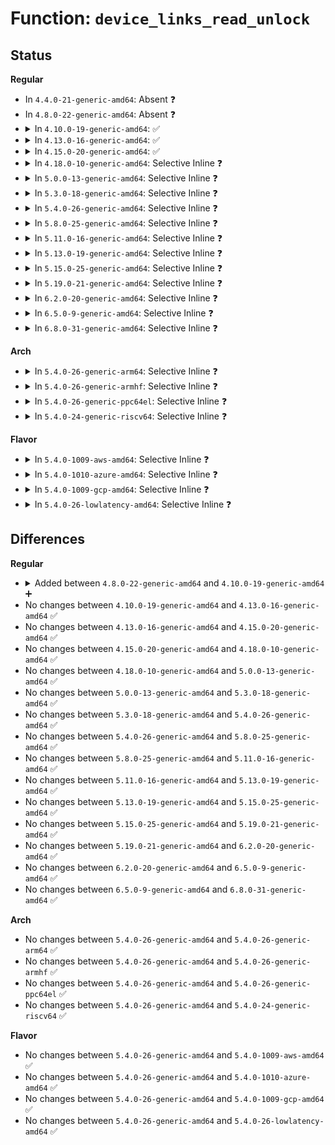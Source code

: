# Function: <code>device_links_read_unlock</code>

## Status
<b>Regular</b>
<ul>
<li>
In <code>4.4.0-21-generic-amd64</code>: Absent ❓
</li>
<li>
In <code>4.8.0-22-generic-amd64</code>: Absent ❓
</li>
<li>
<details>
<summary>In <code>4.10.0-19-generic-amd64</code>: ✅</summary>

```c
void device_links_read_unlock(int idx)
```

```json
{
  "name": "device_links_read_unlock",
  "collision_type": "Unique Global",
  "inline_type": "No",
  "funcs": [
    {
      "addr": 18446744071584905344,
      "name": "device_links_read_unlock",
      "external": true,
      "loc": "drivers/base/core.c:68",
      "file": "drivers/base/core.c",
      "inline": "seen, unknown",
      "caller_inline": [],
      "caller_func": [
        "drivers/base/power/runtime.c:pm_runtime_put_suppliers",
        "drivers/base/power/runtime.c:pm_runtime_get_suppliers",
        "drivers/base/power/runtime.c:pm_runtime_clean_up_links",
        "drivers/base/power/runtime.c:__rpm_callback",
        "drivers/base/power/runtime.c:__rpm_callback",
        "drivers/base/power/main.c:__device_suspend",
        "drivers/base/power/main.c:dpm_wait_for_subordinate",
        "drivers/base/power/main.c:dpm_wait_for_suppliers"
      ]
    }
  ],
  "symbols": [
    {
      "addr": 18446744071584905344,
      "name": "device_links_read_unlock",
      "section": ".text",
      "bind": "STB_GLOBAL",
      "size": 25
    }
  ]
}
```
</details>
</li>
<li>
<details>
<summary>In <code>4.13.0-16-generic-amd64</code>: ✅</summary>

```c
void device_links_read_unlock(int idx)
```

```json
{
  "name": "device_links_read_unlock",
  "collision_type": "Unique Global",
  "inline_type": "No",
  "funcs": [
    {
      "addr": 18446744071584990576,
      "name": "device_links_read_unlock",
      "external": true,
      "loc": "drivers/base/core.c:69",
      "file": "drivers/base/core.c",
      "inline": "seen, unknown",
      "caller_inline": [],
      "caller_func": [
        "drivers/base/power/runtime.c:pm_runtime_put_suppliers",
        "drivers/base/power/runtime.c:pm_runtime_get_suppliers",
        "drivers/base/power/runtime.c:pm_runtime_clean_up_links",
        "drivers/base/power/runtime.c:__rpm_callback",
        "drivers/base/power/runtime.c:__rpm_callback",
        "drivers/base/power/main.c:__device_suspend",
        "drivers/base/power/main.c:dpm_wait_for_subordinate",
        "drivers/base/power/main.c:dpm_wait_for_suppliers"
      ]
    }
  ],
  "symbols": [
    {
      "addr": 18446744071584990576,
      "name": "device_links_read_unlock",
      "section": ".text",
      "bind": "STB_GLOBAL",
      "size": 25
    }
  ]
}
```
</details>
</li>
<li>
<details>
<summary>In <code>4.15.0-20-generic-amd64</code>: ✅</summary>

```c
void device_links_read_unlock(int idx)
```

```json
{
  "name": "device_links_read_unlock",
  "collision_type": "Unique Global",
  "inline_type": "No",
  "funcs": [
    {
      "addr": 18446744071585412528,
      "name": "device_links_read_unlock",
      "external": true,
      "loc": "drivers/base/core.c:69",
      "file": "drivers/base/core.c",
      "inline": "seen, unknown",
      "caller_inline": [],
      "caller_func": [
        "drivers/base/power/runtime.c:pm_runtime_put_suppliers",
        "drivers/base/power/runtime.c:pm_runtime_get_suppliers",
        "drivers/base/power/runtime.c:pm_runtime_clean_up_links",
        "drivers/base/power/runtime.c:__rpm_callback",
        "drivers/base/power/runtime.c:__rpm_callback",
        "drivers/base/power/main.c:__device_suspend",
        "drivers/base/power/main.c:__device_suspend_noirq",
        "drivers/base/power/main.c:dpm_wait_for_subordinate",
        "drivers/base/power/main.c:dpm_wait_for_suppliers"
      ]
    }
  ],
  "symbols": [
    {
      "addr": 18446744071585412528,
      "name": "device_links_read_unlock",
      "section": ".text",
      "bind": "STB_GLOBAL",
      "size": 25
    }
  ]
}
```
</details>
</li>
<li>
<details>
<summary>In <code>4.18.0-10-generic-amd64</code>: Selective Inline ❓</summary>

```c
void device_links_read_unlock(int idx)
```

```json
{
  "name": "device_links_read_unlock",
  "collision_type": "Unique Global",
  "inline_type": "Selective",
  "funcs": [
    {
      "addr": 18446744071585656513,
      "name": "device_links_read_unlock",
      "external": true,
      "loc": "drivers/base/core.c:66",
      "file": "drivers/base/core.c",
      "inline": "not declared, inlined",
      "caller_inline": [
        "drivers/base/core.c:device_pm_move_to_tail"
      ],
      "caller_func": [
        "drivers/base/power/runtime.c:pm_runtime_put_suppliers",
        "drivers/base/power/runtime.c:pm_runtime_get_suppliers",
        "drivers/base/power/runtime.c:pm_runtime_clean_up_links",
        "drivers/base/power/runtime.c:__rpm_callback",
        "drivers/base/power/runtime.c:__rpm_callback",
        "drivers/base/power/main.c:__device_suspend",
        "drivers/base/power/main.c:__device_suspend_noirq",
        "drivers/base/power/main.c:dpm_wait_for_subordinate",
        "drivers/base/power/main.c:dpm_wait_for_suppliers"
      ]
    }
  ],
  "symbols": [
    {
      "addr": 18446744071585655136,
      "name": "device_links_read_unlock",
      "section": ".text",
      "bind": "STB_GLOBAL",
      "size": 25
    }
  ]
}
```
</details>
</li>
<li>
<details>
<summary>In <code>5.0.0-13-generic-amd64</code>: Selective Inline ❓</summary>

```c
void device_links_read_unlock(int idx)
```

```json
{
  "name": "device_links_read_unlock",
  "collision_type": "Unique Global",
  "inline_type": "Selective",
  "funcs": [
    {
      "addr": 18446744071585788673,
      "name": "device_links_read_unlock",
      "external": true,
      "loc": "drivers/base/core.c:67",
      "file": "drivers/base/core.c",
      "inline": "not declared, inlined",
      "caller_inline": [
        "drivers/base/core.c:device_pm_move_to_tail"
      ],
      "caller_func": [
        "drivers/base/power/runtime.c:pm_runtime_put_suppliers",
        "drivers/base/power/runtime.c:pm_runtime_get_suppliers",
        "drivers/base/power/runtime.c:pm_runtime_clean_up_links",
        "drivers/base/power/runtime.c:__rpm_callback",
        "drivers/base/power/runtime.c:__rpm_callback",
        "drivers/base/power/main.c:__device_suspend",
        "drivers/base/power/main.c:__device_suspend_noirq",
        "drivers/base/power/main.c:dpm_wait_for_subordinate",
        "drivers/base/power/main.c:dpm_wait_for_suppliers"
      ]
    }
  ],
  "symbols": [
    {
      "addr": 18446744071585787264,
      "name": "device_links_read_unlock",
      "section": ".text",
      "bind": "STB_GLOBAL",
      "size": 25
    }
  ]
}
```
</details>
</li>
<li>
<details>
<summary>In <code>5.3.0-18-generic-amd64</code>: Selective Inline ❓</summary>

```c
void device_links_read_unlock(int idx)
```

```json
{
  "name": "device_links_read_unlock",
  "collision_type": "Unique Global",
  "inline_type": "Selective",
  "funcs": [
    {
      "addr": 18446744071586019651,
      "name": "device_links_read_unlock",
      "external": true,
      "loc": "drivers/base/core.c:67",
      "file": "drivers/base/core.c",
      "inline": "not declared, inlined",
      "caller_inline": [
        "drivers/base/core.c:device_pm_move_to_tail"
      ],
      "caller_func": [
        "drivers/base/power/runtime.c:pm_runtime_put_suppliers",
        "drivers/base/power/runtime.c:pm_runtime_get_suppliers",
        "drivers/base/power/runtime.c:pm_runtime_clean_up_links",
        "drivers/base/power/runtime.c:__pm_runtime_set_status",
        "drivers/base/power/runtime.c:__pm_runtime_set_status",
        "drivers/base/power/runtime.c:__rpm_callback",
        "drivers/base/power/runtime.c:__rpm_callback",
        "drivers/base/power/main.c:__device_suspend",
        "drivers/base/power/main.c:__device_suspend_noirq",
        "drivers/base/power/main.c:dpm_wait_for_subordinate",
        "drivers/base/power/main.c:dpm_wait_for_suppliers"
      ]
    }
  ],
  "symbols": [
    {
      "addr": 18446744071586018096,
      "name": "device_links_read_unlock",
      "section": ".text",
      "bind": "STB_GLOBAL",
      "size": 46
    }
  ]
}
```
</details>
</li>
<li>
<details>
<summary>In <code>5.4.0-26-generic-amd64</code>: Selective Inline ❓</summary>

```c
void device_links_read_unlock(int idx)
```

```json
{
  "name": "device_links_read_unlock",
  "collision_type": "Unique Global",
  "inline_type": "Selective",
  "funcs": [
    {
      "addr": 18446744071586167395,
      "name": "device_links_read_unlock",
      "external": true,
      "loc": "drivers/base/core.c:68",
      "file": "drivers/base/core.c",
      "inline": "not declared, inlined",
      "caller_inline": [
        "drivers/base/core.c:device_pm_move_to_tail"
      ],
      "caller_func": [
        "drivers/base/power/runtime.c:pm_runtime_put_suppliers",
        "drivers/base/power/runtime.c:pm_runtime_get_suppliers",
        "drivers/base/power/runtime.c:pm_runtime_clean_up_links",
        "drivers/base/power/runtime.c:__pm_runtime_set_status",
        "drivers/base/power/runtime.c:__pm_runtime_set_status",
        "drivers/base/power/runtime.c:__rpm_callback",
        "drivers/base/power/runtime.c:__rpm_callback",
        "drivers/base/power/main.c:__device_suspend",
        "drivers/base/power/main.c:__device_suspend_noirq",
        "drivers/base/power/main.c:dpm_wait_for_subordinate"
      ]
    }
  ],
  "symbols": [
    {
      "addr": 18446744071586165808,
      "name": "device_links_read_unlock",
      "section": ".text",
      "bind": "STB_GLOBAL",
      "size": 46
    }
  ]
}
```
</details>
</li>
<li>
<details>
<summary>In <code>5.8.0-25-generic-amd64</code>: Selective Inline ❓</summary>

```c
void device_links_read_unlock(int idx)
```

```json
{
  "name": "device_links_read_unlock",
  "collision_type": "Unique Global",
  "inline_type": "Selective",
  "funcs": [
    {
      "addr": 18446744071586927235,
      "name": "device_links_read_unlock",
      "external": true,
      "loc": "drivers/base/core.c:76",
      "file": "drivers/base/core.c",
      "inline": "not declared, inlined",
      "caller_inline": [
        "drivers/base/core.c:device_pm_move_to_tail"
      ],
      "caller_func": [
        "drivers/base/power/runtime.c:pm_runtime_put_suppliers",
        "drivers/base/power/runtime.c:pm_runtime_get_suppliers",
        "drivers/base/power/runtime.c:pm_runtime_clean_up_links",
        "drivers/base/power/runtime.c:__pm_runtime_set_status",
        "drivers/base/power/runtime.c:__pm_runtime_set_status",
        "drivers/base/power/runtime.c:__rpm_callback",
        "drivers/base/power/runtime.c:__rpm_callback",
        "drivers/base/power/main.c:__device_suspend",
        "drivers/base/power/main.c:__device_suspend_noirq",
        "drivers/base/power/main.c:dpm_wait_for_subordinate"
      ]
    }
  ],
  "symbols": [
    {
      "addr": 18446744071586924352,
      "name": "device_links_read_unlock",
      "section": ".text",
      "bind": "STB_GLOBAL",
      "size": 46
    }
  ]
}
```
</details>
</li>
<li>
<details>
<summary>In <code>5.11.0-16-generic-amd64</code>: Selective Inline ❓</summary>

```c
void device_links_read_unlock(int idx)
```

```json
{
  "name": "device_links_read_unlock",
  "collision_type": "Unique Global",
  "inline_type": "Selective",
  "funcs": [
    {
      "addr": 18446744071587010931,
      "name": "device_links_read_unlock",
      "external": true,
      "loc": "drivers/base/core.c:170",
      "file": "drivers/base/core.c",
      "inline": "not declared, inlined",
      "caller_inline": [
        "drivers/base/core.c:device_pm_move_to_tail"
      ],
      "caller_func": [
        "drivers/base/power/runtime.c:pm_runtime_put_suppliers",
        "drivers/base/power/runtime.c:pm_runtime_get_suppliers",
        "drivers/base/power/runtime.c:__pm_runtime_set_status",
        "drivers/base/power/runtime.c:__pm_runtime_set_status",
        "drivers/base/power/runtime.c:rpm_suspend",
        "drivers/base/power/runtime.c:__rpm_callback",
        "drivers/base/power/runtime.c:__rpm_callback",
        "drivers/base/power/main.c:__device_suspend",
        "drivers/base/power/main.c:__device_suspend_noirq",
        "drivers/base/power/main.c:dpm_wait_for_subordinate"
      ]
    }
  ],
  "symbols": [
    {
      "addr": 18446744071587008080,
      "name": "device_links_read_unlock",
      "section": ".text",
      "bind": "STB_GLOBAL",
      "size": 46
    }
  ]
}
```
</details>
</li>
<li>
<details>
<summary>In <code>5.13.0-19-generic-amd64</code>: Selective Inline ❓</summary>

```c
void device_links_read_unlock(int idx)
```

```json
{
  "name": "device_links_read_unlock",
  "collision_type": "Unique Global",
  "inline_type": "Selective",
  "funcs": [
    {
      "addr": 18446744071586894179,
      "name": "device_links_read_unlock",
      "external": true,
      "loc": "drivers/base/core.c:188",
      "file": "drivers/base/core.c",
      "inline": "not declared, inlined",
      "caller_inline": [
        "drivers/base/core.c:device_pm_move_to_tail"
      ],
      "caller_func": [
        "drivers/base/power/runtime.c:pm_runtime_put_suppliers",
        "drivers/base/power/runtime.c:pm_runtime_get_suppliers",
        "drivers/base/power/runtime.c:__pm_runtime_set_status",
        "drivers/base/power/runtime.c:__pm_runtime_set_status",
        "drivers/base/power/runtime.c:rpm_suspend",
        "drivers/base/power/runtime.c:__rpm_callback",
        "drivers/base/power/runtime.c:__rpm_callback",
        "drivers/base/power/main.c:__device_suspend",
        "drivers/base/power/main.c:__device_suspend_noirq",
        "drivers/base/power/main.c:dpm_wait_for_subordinate"
      ]
    }
  ],
  "symbols": [
    {
      "addr": 18446744071586890848,
      "name": "device_links_read_unlock",
      "section": ".text",
      "bind": "STB_GLOBAL",
      "size": 46
    }
  ]
}
```
</details>
</li>
<li>
<details>
<summary>In <code>5.15.0-25-generic-amd64</code>: Selective Inline ❓</summary>

```c
void device_links_read_unlock(int idx)
```

```json
{
  "name": "device_links_read_unlock",
  "collision_type": "Unique Global",
  "inline_type": "Selective",
  "funcs": [
    {
      "addr": 18446744071587456083,
      "name": "device_links_read_unlock",
      "external": true,
      "loc": "drivers/base/core.c:200",
      "file": "drivers/base/core.c",
      "inline": "not declared, inlined",
      "caller_inline": [
        "drivers/base/core.c:device_pm_move_to_tail"
      ],
      "caller_func": [
        "drivers/base/power/runtime.c:pm_runtime_put_suppliers",
        "drivers/base/power/runtime.c:pm_runtime_get_suppliers",
        "drivers/base/power/runtime.c:__pm_runtime_set_status",
        "drivers/base/power/runtime.c:__pm_runtime_set_status",
        "drivers/base/power/runtime.c:rpm_suspend",
        "drivers/base/power/runtime.c:__rpm_callback",
        "drivers/base/power/runtime.c:__rpm_callback",
        "drivers/base/power/main.c:__device_suspend",
        "drivers/base/power/main.c:__device_suspend_noirq",
        "drivers/base/power/main.c:dpm_wait_for_subordinate"
      ]
    }
  ],
  "symbols": [
    {
      "addr": 18446744071587452608,
      "name": "device_links_read_unlock",
      "section": ".text",
      "bind": "STB_GLOBAL",
      "size": 46
    }
  ]
}
```
</details>
</li>
<li>
<details>
<summary>In <code>5.19.0-21-generic-amd64</code>: Selective Inline ❓</summary>

```c
void device_links_read_unlock(int idx)
```

```json
{
  "name": "device_links_read_unlock",
  "collision_type": "Unique Global",
  "inline_type": "Selective",
  "funcs": [
    {
      "addr": 18446744071588774993,
      "name": "device_links_read_unlock",
      "external": true,
      "loc": "drivers/base/core.c:201",
      "file": "drivers/base/core.c",
      "inline": "not declared, inlined",
      "caller_inline": [
        "drivers/base/core.c:device_pm_move_to_tail"
      ],
      "caller_func": [
        "drivers/base/power/runtime.c:pm_runtime_put_suppliers",
        "drivers/base/power/runtime.c:pm_runtime_get_suppliers",
        "drivers/base/power/runtime.c:__pm_runtime_set_status",
        "drivers/base/power/runtime.c:__pm_runtime_set_status",
        "drivers/base/power/runtime.c:rpm_suspend",
        "drivers/base/power/runtime.c:__rpm_callback",
        "drivers/base/power/runtime.c:__rpm_callback",
        "drivers/base/power/main.c:__device_suspend",
        "drivers/base/power/main.c:__device_suspend_noirq",
        "drivers/base/power/main.c:dpm_wait_for_subordinate"
      ]
    }
  ],
  "symbols": [
    {
      "addr": 18446744071588771280,
      "name": "device_links_read_unlock",
      "section": ".text",
      "bind": "STB_GLOBAL",
      "size": 62
    }
  ]
}
```
</details>
</li>
<li>
<details>
<summary>In <code>6.2.0-20-generic-amd64</code>: Selective Inline ❓</summary>

```c
void device_links_read_unlock(int idx)
```

```json
{
  "name": "device_links_read_unlock",
  "collision_type": "Unique Global",
  "inline_type": "Selective",
  "funcs": [
    {
      "addr": 18446744071590268097,
      "name": "device_links_read_unlock",
      "external": true,
      "loc": "drivers/base/core.c:269",
      "file": "drivers/base/core.c",
      "inline": "not declared, inlined",
      "caller_inline": [
        "drivers/base/core.c:device_pm_move_to_tail"
      ],
      "caller_func": [
        "drivers/base/power/runtime.c:pm_runtime_put_suppliers",
        "drivers/base/power/runtime.c:pm_runtime_get_suppliers",
        "drivers/base/power/runtime.c:__pm_runtime_set_status",
        "drivers/base/power/runtime.c:__pm_runtime_set_status",
        "drivers/base/power/runtime.c:rpm_suspend",
        "drivers/base/power/runtime.c:__rpm_callback",
        "drivers/base/power/runtime.c:__rpm_callback",
        "drivers/base/power/main.c:__device_suspend",
        "drivers/base/power/main.c:__device_suspend_noirq",
        "drivers/base/power/main.c:dpm_wait_for_subordinate"
      ]
    }
  ],
  "symbols": [
    {
      "addr": 18446744071590264624,
      "name": "device_links_read_unlock",
      "section": ".text",
      "bind": "STB_GLOBAL",
      "size": 62
    }
  ]
}
```
</details>
</li>
<li>
<details>
<summary>In <code>6.5.0-9-generic-amd64</code>: Selective Inline ❓</summary>

```c
void device_links_read_unlock(int idx)
```

```json
{
  "name": "device_links_read_unlock",
  "collision_type": "Unique Global",
  "inline_type": "Selective",
  "funcs": [
    {
      "addr": 18446744071590588497,
      "name": "device_links_read_unlock",
      "external": true,
      "loc": "drivers/base/core.c:255",
      "file": "drivers/base/core.c",
      "inline": "not declared, inlined",
      "caller_inline": [
        "drivers/base/core.c:device_pm_move_to_tail"
      ],
      "caller_func": [
        "drivers/base/power/runtime.c:pm_runtime_put_suppliers",
        "drivers/base/power/runtime.c:pm_runtime_get_suppliers",
        "drivers/base/power/runtime.c:__pm_runtime_set_status",
        "drivers/base/power/runtime.c:__pm_runtime_set_status",
        "drivers/base/power/runtime.c:rpm_suspend",
        "drivers/base/power/runtime.c:__rpm_callback",
        "drivers/base/power/runtime.c:__rpm_callback",
        "drivers/base/power/main.c:__device_suspend",
        "drivers/base/power/main.c:__device_suspend_noirq",
        "drivers/base/power/main.c:dpm_wait_for_subordinate"
      ]
    }
  ],
  "symbols": [
    {
      "addr": 18446744071590584864,
      "name": "device_links_read_unlock",
      "section": ".text",
      "bind": "STB_GLOBAL",
      "size": 62
    }
  ]
}
```
</details>
</li>
<li>
<details>
<summary>In <code>6.8.0-31-generic-amd64</code>: Selective Inline ❓</summary>

```c
void device_links_read_unlock(int idx)
```

```json
{
  "name": "device_links_read_unlock",
  "collision_type": "Unique Global",
  "inline_type": "Selective",
  "funcs": [
    {
      "addr": 18446744071590947169,
      "name": "device_links_read_unlock",
      "external": true,
      "loc": "drivers/base/core.c:256",
      "file": "drivers/base/core.c",
      "inline": "not declared, inlined",
      "caller_inline": [
        "drivers/base/core.c:device_pm_move_to_tail"
      ],
      "caller_func": [
        "drivers/base/power/runtime.c:pm_runtime_put_suppliers",
        "drivers/base/power/runtime.c:pm_runtime_get_suppliers",
        "drivers/base/power/runtime.c:__pm_runtime_set_status",
        "drivers/base/power/runtime.c:__pm_runtime_set_status",
        "drivers/base/power/runtime.c:rpm_suspend",
        "drivers/base/power/runtime.c:__rpm_callback",
        "drivers/base/power/runtime.c:__rpm_callback",
        "drivers/base/power/main.c:__device_suspend",
        "drivers/base/power/main.c:__device_suspend_noirq",
        "drivers/base/power/main.c:dpm_wait_for_subordinate"
      ]
    }
  ],
  "symbols": [
    {
      "addr": 18446744071590943840,
      "name": "device_links_read_unlock",
      "section": ".text",
      "bind": "STB_GLOBAL",
      "size": 62
    }
  ]
}
```
</details>
</li>
</ul>
<b>Arch</b>
<ul>
<li>
<details>
<summary>In <code>5.4.0-26-generic-arm64</code>: Selective Inline ❓</summary>

```c
void device_links_read_unlock(int idx)
```

```json
{
  "name": "device_links_read_unlock",
  "collision_type": "Unique Global",
  "inline_type": "Selective",
  "funcs": [
    {
      "addr": 18446603336498963332,
      "name": "device_links_read_unlock",
      "external": true,
      "loc": "drivers/base/core.c:68",
      "file": "drivers/base/core.c",
      "inline": "not declared, inlined",
      "caller_inline": [
        "drivers/base/core.c:device_pm_move_to_tail"
      ],
      "caller_func": [
        "drivers/base/power/runtime.c:pm_runtime_put_suppliers",
        "drivers/base/power/runtime.c:pm_runtime_get_suppliers",
        "drivers/base/power/runtime.c:pm_runtime_clean_up_links",
        "drivers/base/power/runtime.c:__pm_runtime_set_status",
        "drivers/base/power/runtime.c:__pm_runtime_set_status",
        "drivers/base/power/runtime.c:__rpm_callback",
        "drivers/base/power/runtime.c:__rpm_callback",
        "drivers/base/power/main.c:__device_suspend",
        "drivers/base/power/main.c:__device_suspend_noirq",
        "drivers/base/power/main.c:dpm_wait_for_subordinate"
      ]
    }
  ],
  "symbols": [
    {
      "addr": 18446603336498961320,
      "name": "device_links_read_unlock",
      "section": ".text",
      "bind": "STB_GLOBAL",
      "size": 92
    }
  ]
}
```
</details>
</li>
<li>
<details>
<summary>In <code>5.4.0-26-generic-armhf</code>: Selective Inline ❓</summary>

```c
void device_links_read_unlock(int idx)
```

```json
{
  "name": "device_links_read_unlock",
  "collision_type": "Unique Global",
  "inline_type": "Selective",
  "funcs": [
    {
      "addr": 3231533496,
      "name": "device_links_read_unlock",
      "external": true,
      "loc": "drivers/base/core.c:68",
      "file": "drivers/base/core.c",
      "inline": "not declared, inlined",
      "caller_inline": [
        "drivers/base/core.c:device_pm_move_to_tail"
      ],
      "caller_func": [
        "drivers/base/power/runtime.c:pm_runtime_put_suppliers",
        "drivers/base/power/runtime.c:pm_runtime_get_suppliers",
        "drivers/base/power/runtime.c:pm_runtime_clean_up_links",
        "drivers/base/power/runtime.c:__pm_runtime_set_status",
        "drivers/base/power/runtime.c:__pm_runtime_set_status",
        "drivers/base/power/runtime.c:__rpm_callback",
        "drivers/base/power/runtime.c:__rpm_callback",
        "drivers/base/power/main.c:__device_suspend",
        "drivers/base/power/main.c:__device_suspend_noirq",
        "drivers/base/power/main.c:dpm_wait_for_subordinate"
      ]
    }
  ],
  "symbols": [
    {
      "addr": 3231531572,
      "name": "device_links_read_unlock",
      "section": ".text",
      "bind": "STB_GLOBAL",
      "size": 104
    }
  ]
}
```
</details>
</li>
<li>
<details>
<summary>In <code>5.4.0-26-generic-ppc64el</code>: Selective Inline ❓</summary>

```c
void device_links_read_unlock(int idx)
```

```json
{
  "name": "device_links_read_unlock",
  "collision_type": "Unique Global",
  "inline_type": "Selective",
  "funcs": [
    {
      "addr": 13835058055292108848,
      "name": "device_links_read_unlock",
      "external": true,
      "loc": "drivers/base/core.c:68",
      "file": "drivers/base/core.c",
      "inline": "not declared, inlined",
      "caller_inline": [
        "drivers/base/core.c:device_pm_move_to_tail"
      ],
      "caller_func": [
        "drivers/base/power/runtime.c:pm_runtime_put_suppliers",
        "drivers/base/power/runtime.c:pm_runtime_get_suppliers",
        "drivers/base/power/runtime.c:pm_runtime_clean_up_links",
        "drivers/base/power/runtime.c:__pm_runtime_set_status",
        "drivers/base/power/runtime.c:__pm_runtime_set_status",
        "drivers/base/power/runtime.c:__rpm_callback",
        "drivers/base/power/runtime.c:__rpm_callback",
        "drivers/base/power/main.c:__device_suspend",
        "drivers/base/power/main.c:__device_suspend_noirq",
        "drivers/base/power/main.c:dpm_wait_for_subordinate"
      ]
    }
  ],
  "symbols": [
    {
      "addr": 13835058055292106144,
      "name": "device_links_read_unlock",
      "section": ".text",
      "bind": "STB_GLOBAL",
      "size": 116
    }
  ]
}
```
</details>
</li>
<li>
<details>
<summary>In <code>5.4.0-24-generic-riscv64</code>: Selective Inline ❓</summary>

```c
void device_links_read_unlock(int idx)
```

```json
{
  "name": "device_links_read_unlock",
  "collision_type": "Unique Global",
  "inline_type": "Selective",
  "funcs": [
    {
      "addr": 18446743936276344344,
      "name": "device_links_read_unlock",
      "external": true,
      "loc": "drivers/base/core.c:68",
      "file": "drivers/base/core.c",
      "inline": "not declared, inlined",
      "caller_inline": [
        "drivers/base/core.c:device_pm_move_to_tail"
      ],
      "caller_func": [
        "drivers/base/power/runtime.c:pm_runtime_put_suppliers",
        "drivers/base/power/runtime.c:pm_runtime_get_suppliers",
        "drivers/base/power/runtime.c:pm_runtime_clean_up_links",
        "drivers/base/power/runtime.c:__pm_runtime_set_status",
        "drivers/base/power/runtime.c:__pm_runtime_set_status",
        "drivers/base/power/runtime.c:__rpm_callback",
        "drivers/base/power/runtime.c:__rpm_callback"
      ]
    }
  ],
  "symbols": [
    {
      "addr": 18446743936276342624,
      "name": "device_links_read_unlock",
      "section": ".text",
      "bind": "STB_GLOBAL",
      "size": 60
    }
  ]
}
```
</details>
</li>
</ul>
<b>Flavor</b>
<ul>
<li>
<details>
<summary>In <code>5.4.0-1009-aws-amd64</code>: Selective Inline ❓</summary>

```c
void device_links_read_unlock(int idx)
```

```json
{
  "name": "device_links_read_unlock",
  "collision_type": "Unique Global",
  "inline_type": "Selective",
  "funcs": [
    {
      "addr": 18446744071585927763,
      "name": "device_links_read_unlock",
      "external": true,
      "loc": "drivers/base/core.c:68",
      "file": "drivers/base/core.c",
      "inline": "not declared, inlined",
      "caller_inline": [
        "drivers/base/core.c:device_pm_move_to_tail"
      ],
      "caller_func": [
        "drivers/base/power/runtime.c:pm_runtime_put_suppliers",
        "drivers/base/power/runtime.c:pm_runtime_get_suppliers",
        "drivers/base/power/runtime.c:pm_runtime_clean_up_links",
        "drivers/base/power/runtime.c:__pm_runtime_set_status",
        "drivers/base/power/runtime.c:__pm_runtime_set_status",
        "drivers/base/power/runtime.c:__rpm_callback",
        "drivers/base/power/runtime.c:__rpm_callback",
        "drivers/base/power/main.c:__device_suspend",
        "drivers/base/power/main.c:__device_suspend_noirq",
        "drivers/base/power/main.c:dpm_wait_for_subordinate"
      ]
    }
  ],
  "symbols": [
    {
      "addr": 18446744071585926176,
      "name": "device_links_read_unlock",
      "section": ".text",
      "bind": "STB_GLOBAL",
      "size": 46
    }
  ]
}
```
</details>
</li>
<li>
<details>
<summary>In <code>5.4.0-1010-azure-amd64</code>: Selective Inline ❓</summary>

```c
void device_links_read_unlock(int idx)
```

```json
{
  "name": "device_links_read_unlock",
  "collision_type": "Unique Global",
  "inline_type": "Selective",
  "funcs": [
    {
      "addr": 18446744071585776899,
      "name": "device_links_read_unlock",
      "external": true,
      "loc": "drivers/base/core.c:68",
      "file": "drivers/base/core.c",
      "inline": "not declared, inlined",
      "caller_inline": [
        "drivers/base/core.c:device_pm_move_to_tail"
      ],
      "caller_func": [
        "drivers/base/power/runtime.c:pm_runtime_put_suppliers",
        "drivers/base/power/runtime.c:pm_runtime_get_suppliers",
        "drivers/base/power/runtime.c:pm_runtime_clean_up_links",
        "drivers/base/power/runtime.c:__pm_runtime_set_status",
        "drivers/base/power/runtime.c:__pm_runtime_set_status",
        "drivers/base/power/runtime.c:__rpm_callback",
        "drivers/base/power/runtime.c:__rpm_callback",
        "drivers/base/power/main.c:__device_suspend",
        "drivers/base/power/main.c:__device_suspend_noirq",
        "drivers/base/power/main.c:dpm_wait_for_subordinate"
      ]
    }
  ],
  "symbols": [
    {
      "addr": 18446744071585775312,
      "name": "device_links_read_unlock",
      "section": ".text",
      "bind": "STB_GLOBAL",
      "size": 46
    }
  ]
}
```
</details>
</li>
<li>
<details>
<summary>In <code>5.4.0-1009-gcp-amd64</code>: Selective Inline ❓</summary>

```c
void device_links_read_unlock(int idx)
```

```json
{
  "name": "device_links_read_unlock",
  "collision_type": "Unique Global",
  "inline_type": "Selective",
  "funcs": [
    {
      "addr": 18446744071586117411,
      "name": "device_links_read_unlock",
      "external": true,
      "loc": "drivers/base/core.c:68",
      "file": "drivers/base/core.c",
      "inline": "not declared, inlined",
      "caller_inline": [
        "drivers/base/core.c:device_pm_move_to_tail"
      ],
      "caller_func": [
        "drivers/base/power/runtime.c:pm_runtime_put_suppliers",
        "drivers/base/power/runtime.c:pm_runtime_get_suppliers",
        "drivers/base/power/runtime.c:pm_runtime_clean_up_links",
        "drivers/base/power/runtime.c:__pm_runtime_set_status",
        "drivers/base/power/runtime.c:__pm_runtime_set_status",
        "drivers/base/power/runtime.c:__rpm_callback",
        "drivers/base/power/runtime.c:__rpm_callback",
        "drivers/base/power/main.c:__device_suspend",
        "drivers/base/power/main.c:__device_suspend_noirq",
        "drivers/base/power/main.c:dpm_wait_for_subordinate"
      ]
    }
  ],
  "symbols": [
    {
      "addr": 18446744071586115824,
      "name": "device_links_read_unlock",
      "section": ".text",
      "bind": "STB_GLOBAL",
      "size": 46
    }
  ]
}
```
</details>
</li>
<li>
<details>
<summary>In <code>5.4.0-26-lowlatency-amd64</code>: Selective Inline ❓</summary>

```c
void device_links_read_unlock(int idx)
```

```json
{
  "name": "device_links_read_unlock",
  "collision_type": "Unique Global",
  "inline_type": "Selective",
  "funcs": [
    {
      "addr": 18446744071586226019,
      "name": "device_links_read_unlock",
      "external": true,
      "loc": "drivers/base/core.c:68",
      "file": "drivers/base/core.c",
      "inline": "not declared, inlined",
      "caller_inline": [
        "drivers/base/core.c:device_pm_move_to_tail"
      ],
      "caller_func": [
        "drivers/base/power/runtime.c:pm_runtime_put_suppliers",
        "drivers/base/power/runtime.c:pm_runtime_get_suppliers",
        "drivers/base/power/runtime.c:pm_runtime_clean_up_links",
        "drivers/base/power/runtime.c:__pm_runtime_set_status",
        "drivers/base/power/runtime.c:__pm_runtime_set_status",
        "drivers/base/power/runtime.c:__rpm_callback",
        "drivers/base/power/runtime.c:__rpm_callback",
        "drivers/base/power/main.c:__device_suspend",
        "drivers/base/power/main.c:__device_suspend_noirq",
        "drivers/base/power/main.c:dpm_wait_for_subordinate"
      ]
    }
  ],
  "symbols": [
    {
      "addr": 18446744071586224432,
      "name": "device_links_read_unlock",
      "section": ".text",
      "bind": "STB_GLOBAL",
      "size": 46
    }
  ]
}
```
</details>
</li>
</ul>

## Differences
<b>Regular</b>
<ul>
<li>
<details>
<summary>Added between <code>4.8.0-22-generic-amd64</code> and <code>4.10.0-19-generic-amd64</code> ➕</summary>

```c
void device_links_read_unlock(int idx)
```
</details>
</li>
<li>
No changes between <code>4.10.0-19-generic-amd64</code> and <code>4.13.0-16-generic-amd64</code> ✅
</li>
<li>
No changes between <code>4.13.0-16-generic-amd64</code> and <code>4.15.0-20-generic-amd64</code> ✅
</li>
<li>
No changes between <code>4.15.0-20-generic-amd64</code> and <code>4.18.0-10-generic-amd64</code> ✅
</li>
<li>
No changes between <code>4.18.0-10-generic-amd64</code> and <code>5.0.0-13-generic-amd64</code> ✅
</li>
<li>
No changes between <code>5.0.0-13-generic-amd64</code> and <code>5.3.0-18-generic-amd64</code> ✅
</li>
<li>
No changes between <code>5.3.0-18-generic-amd64</code> and <code>5.4.0-26-generic-amd64</code> ✅
</li>
<li>
No changes between <code>5.4.0-26-generic-amd64</code> and <code>5.8.0-25-generic-amd64</code> ✅
</li>
<li>
No changes between <code>5.8.0-25-generic-amd64</code> and <code>5.11.0-16-generic-amd64</code> ✅
</li>
<li>
No changes between <code>5.11.0-16-generic-amd64</code> and <code>5.13.0-19-generic-amd64</code> ✅
</li>
<li>
No changes between <code>5.13.0-19-generic-amd64</code> and <code>5.15.0-25-generic-amd64</code> ✅
</li>
<li>
No changes between <code>5.15.0-25-generic-amd64</code> and <code>5.19.0-21-generic-amd64</code> ✅
</li>
<li>
No changes between <code>5.19.0-21-generic-amd64</code> and <code>6.2.0-20-generic-amd64</code> ✅
</li>
<li>
No changes between <code>6.2.0-20-generic-amd64</code> and <code>6.5.0-9-generic-amd64</code> ✅
</li>
<li>
No changes between <code>6.5.0-9-generic-amd64</code> and <code>6.8.0-31-generic-amd64</code> ✅
</li>
</ul>
<b>Arch</b>
<ul>
<li>
No changes between <code>5.4.0-26-generic-amd64</code> and <code>5.4.0-26-generic-arm64</code> ✅
</li>
<li>
No changes between <code>5.4.0-26-generic-amd64</code> and <code>5.4.0-26-generic-armhf</code> ✅
</li>
<li>
No changes between <code>5.4.0-26-generic-amd64</code> and <code>5.4.0-26-generic-ppc64el</code> ✅
</li>
<li>
No changes between <code>5.4.0-26-generic-amd64</code> and <code>5.4.0-24-generic-riscv64</code> ✅
</li>
</ul>
<b>Flavor</b>
<ul>
<li>
No changes between <code>5.4.0-26-generic-amd64</code> and <code>5.4.0-1009-aws-amd64</code> ✅
</li>
<li>
No changes between <code>5.4.0-26-generic-amd64</code> and <code>5.4.0-1010-azure-amd64</code> ✅
</li>
<li>
No changes between <code>5.4.0-26-generic-amd64</code> and <code>5.4.0-1009-gcp-amd64</code> ✅
</li>
<li>
No changes between <code>5.4.0-26-generic-amd64</code> and <code>5.4.0-26-lowlatency-amd64</code> ✅
</li>
</ul>
